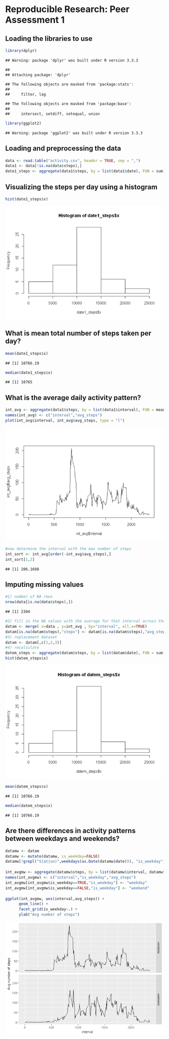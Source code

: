 # Reproducible Research: Peer Assessment 1


## Loading the libraries to use

```r
library(dplyr)
```

```
## Warning: package 'dplyr' was built under R version 3.3.3
```

```
## 
## Attaching package: 'dplyr'
```

```
## The following objects are masked from 'package:stats':
## 
##     filter, lag
```

```
## The following objects are masked from 'package:base':
## 
##     intersect, setdiff, setequal, union
```

```r
library(ggplot2)
```

```
## Warning: package 'ggplot2' was built under R version 3.3.3
```


## Loading and preprocessing the data

```r
data <- read.table("activity.csv", header = TRUE, sep = ",")
data1 <- data[!is.na(data$steps),]
date1_steps <- aggregate(data1$steps, by = list(data1$date), FUN = sum)
```

## Visualizing the steps per day using a histogram

```r
hist(date1_steps$x)
```

![](PA1_template_files/figure-html/unnamed-chunk-3-1.png)<!-- -->

## What is mean total number of steps taken per day?

```r
mean(date1_steps$x)
```

```
## [1] 10766.19
```

```r
median(date1_steps$x)
```

```
## [1] 10765
```

## What is the average daily activity pattern?

```r
int_avg <- aggregate(data1$steps, by = list(data1$interval), FUN = mean)
names(int_avg) <- c("interval","avg_steps")
plot(int_avg$interval, int_avg$avg_steps, type = "l")
```

![](PA1_template_files/figure-html/unnamed-chunk-5-1.png)<!-- -->

```r
#now determine the interval with the max number of steps
int_sort <- int_avg[order(-int_avg$avg_steps),]
int_sort[1,2]
```

```
## [1] 206.1698
```


## Imputing missing values

```r
#1) number of NA rows
nrow(data[is.na(data$steps),])
```

```
## [1] 2304
```

```r
#2) fill in the NA values with the average for that interval across the days
datam <- merge( x=data , y=int_avg , by="interval", all.x=TRUE)
datam[is.na(datam$steps),"steps"] <- datam[is.na(datam$steps),"avg_steps"]
#3) replacement dataset
datam <- datam[,c(1,2,3)]
#4) recalculate
datem_steps <- aggregate(datam$steps, by = list(datam$date), FUN = sum)
hist(datem_steps$x)
```

![](PA1_template_files/figure-html/unnamed-chunk-6-1.png)<!-- -->

```r
mean(datem_steps$x)
```

```
## [1] 10766.19
```

```r
median(datem_steps$x)
```

```
## [1] 10766.19
```
        

## Are there differences in activity patterns between weekdays and weekends?

```r
datamw <- datam
datamw <- mutate(datamw, is_weekday=FALSE)
datamw[!grepl("S(at|un)",weekdays(as.Date(datamw$date))), "is_weekday"] <- TRUE

int_avgmw <- aggregate(datamw$steps, by = list(datamw$interval, datamw$is_weekday), FUN = mean)
names(int_avgmw) <- c("interval","is_weekday","avg_steps")
int_avgmw[int_avgmw$is_weekday==TRUE,"is_weekday"] <- "weekday"
int_avgmw[int_avgmw$is_weekday==FALSE,"is_weekday"] <- "weekend"

ggplot(int_avgmw, aes(interval,avg_steps)) + 
      geom_line() + 
      facet_grid(is_weekday~.) +
      ylab("Avg number of steps")
```

![](PA1_template_files/figure-html/unnamed-chunk-7-1.png)<!-- -->



